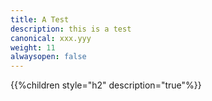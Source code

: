 ```yaml
---
title: A Test
description: this is a test
canonical: xxx.yyy
weight: 11
alwaysopen: false
---
```


{{%children style="h2" description="true"%}}
